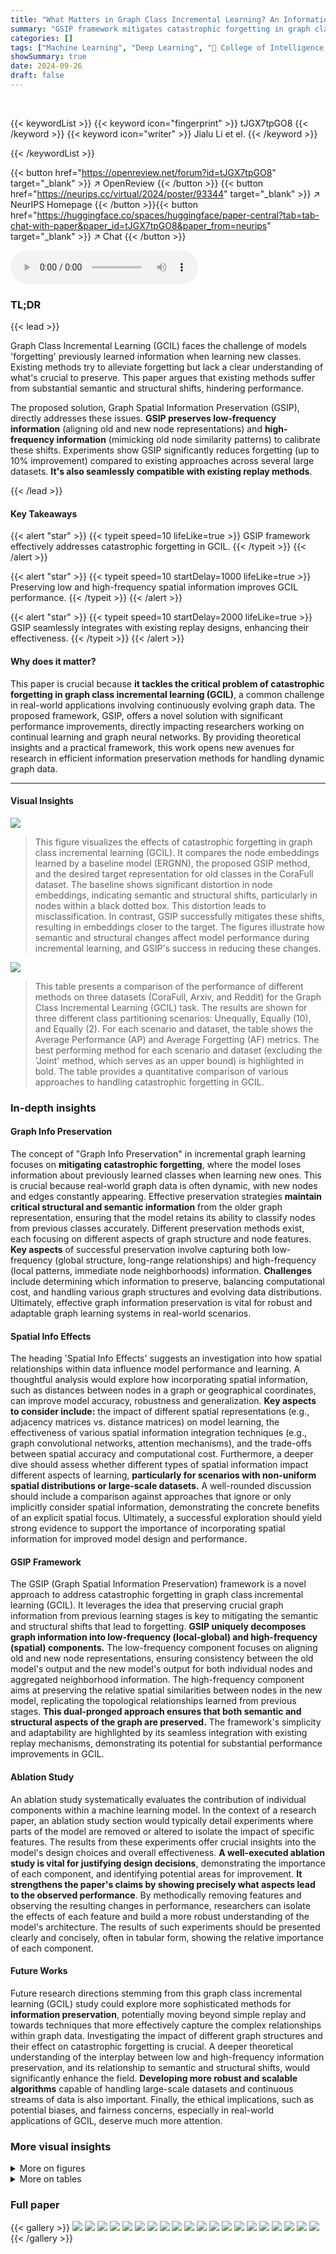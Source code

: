 ```yaml
---
title: "What Matters in Graph Class Incremental Learning? An Information Preservation Perspective"
summary: "GSIP framework mitigates catastrophic forgetting in graph class incremental learning by preserving crucial graph information, achieving a 10% improvement in forgetting metrics."
categories: []
tags: ["Machine Learning", "Deep Learning", "🏢 College of Intelligence and Computing, Tianjin University",]
showSummary: true
date: 2024-09-26
draft: false
---
```


<br>

{{< keywordList >}}
{{< keyword icon="fingerprint" >}} tJGX7tpGO8 {{< /keyword >}}
{{< keyword icon="writer" >}} Jialu Li et el. {{< /keyword >}}
 
{{< /keywordList >}}

{{< button href="https://openreview.net/forum?id=tJGX7tpGO8" target="_blank" >}}
↗ OpenReview
{{< /button >}}
{{< button href="https://neurips.cc/virtual/2024/poster/93344" target="_blank" >}}
↗ NeurIPS Homepage
{{< /button >}}{{< button href="https://huggingface.co/spaces/huggingface/paper-central?tab=tab-chat-with-paper&paper_id=tJGX7tpGO8&paper_from=neurips" target="_blank" >}}
↗ Chat
{{< /button >}}



<audio controls>
    <source src="https://ai-paper-reviewer.com/tJGX7tpGO8/podcast.wav" type="audio/wav">
    Your browser does not support the audio element.
</audio>


### TL;DR


{{< lead >}}

Graph Class Incremental Learning (GCIL) faces the challenge of models 'forgetting' previously learned information when learning new classes.  Existing methods try to alleviate forgetting but lack a clear understanding of what's crucial to preserve.  This paper argues that existing methods suffer from substantial semantic and structural shifts, hindering performance.

The proposed solution, Graph Spatial Information Preservation (GSIP), directly addresses these issues. **GSIP preserves low-frequency information** (aligning old and new node representations) and **high-frequency information** (mimicking old node similarity patterns) to calibrate these shifts. Experiments show GSIP significantly reduces forgetting (up to 10% improvement) compared to existing approaches across several large datasets.  **It's also seamlessly compatible with existing replay methods**.

{{< /lead >}}


#### Key Takeaways

{{< alert "star" >}}
{{< typeit speed=10 lifeLike=true >}} GSIP framework effectively addresses catastrophic forgetting in GCIL. {{< /typeit >}}
{{< /alert >}}

{{< alert "star" >}}
{{< typeit speed=10 startDelay=1000 lifeLike=true >}} Preserving low and high-frequency spatial information improves GCIL performance. {{< /typeit >}}
{{< /alert >}}

{{< alert "star" >}}
{{< typeit speed=10 startDelay=2000 lifeLike=true >}} GSIP seamlessly integrates with existing replay designs, enhancing their effectiveness. {{< /typeit >}}
{{< /alert >}}

#### Why does it matter?
This paper is crucial because **it tackles the critical problem of catastrophic forgetting in graph class incremental learning (GCIL)**, a common challenge in real-world applications involving continuously evolving graph data.  The proposed framework, GSIP, offers a novel solution with significant performance improvements, directly impacting researchers working on continual learning and graph neural networks.  By providing theoretical insights and a practical framework, this work opens new avenues for research in efficient information preservation methods for handling dynamic graph data.

------
#### Visual Insights



![](https://ai-paper-reviewer.com/tJGX7tpGO8/figures_1_1.jpg)

> This figure visualizes the effects of catastrophic forgetting in graph class incremental learning (GCIL).  It compares the node embeddings learned by a baseline model (ERGNN), the proposed GSIP method, and the desired target representation for old classes in the CoraFull dataset.  The baseline shows significant distortion in node embeddings, indicating semantic and structural shifts, particularly in nodes within a black dotted box. This distortion leads to misclassification. In contrast, GSIP successfully mitigates these shifts, resulting in embeddings closer to the target.  The figures illustrate how semantic and structural changes affect model performance during incremental learning, and GSIP's success in reducing these changes.





![](https://ai-paper-reviewer.com/tJGX7tpGO8/tables_7_1.jpg)

> This table presents a comparison of the performance of different methods on three datasets (CoraFull, Arxiv, and Reddit) for the Graph Class Incremental Learning (GCIL) task.  The results are shown for three different class partitioning scenarios: Unequally, Equally (10), and Equally (2).  For each scenario and dataset, the table shows the Average Performance (AP) and Average Forgetting (AF) metrics.  The best performing method for each scenario and dataset (excluding the 'Joint' method, which serves as an upper bound) is highlighted in bold.  The table provides a quantitative comparison of various approaches to handling catastrophic forgetting in GCIL.





### In-depth insights


#### Graph Info Preservation
The concept of "Graph Info Preservation" in incremental graph learning focuses on **mitigating catastrophic forgetting**, where the model loses information about previously learned classes when learning new ones.  This is crucial because real-world graph data is often dynamic, with new nodes and edges constantly appearing.  Effective preservation strategies **maintain critical structural and semantic information** from the older graph representation, ensuring that the model retains its ability to classify nodes from previous classes accurately.  Different preservation methods exist, each focusing on different aspects of graph structure and node features.  **Key aspects** of successful preservation involve capturing both low-frequency (global structure, long-range relationships) and high-frequency (local patterns, immediate node neighborhoods) information.  **Challenges** include determining which information to preserve, balancing computational cost, and handling various graph structures and evolving data distributions.  Ultimately, effective graph information preservation is vital for robust and adaptable graph learning systems in real-world scenarios.

#### Spatial Info Effects
The heading 'Spatial Info Effects' suggests an investigation into how spatial relationships within data influence model performance and learning.  A thoughtful analysis would explore how incorporating spatial information, such as distances between nodes in a graph or geographical coordinates, can improve model accuracy, robustness and generalization. **Key aspects to consider include:** the impact of different spatial representations (e.g., adjacency matrices vs. distance matrices) on model learning, the effectiveness of various spatial information integration techniques (e.g., graph convolutional networks, attention mechanisms),  and the trade-offs between spatial accuracy and computational cost.  Furthermore, a deeper dive should assess whether different types of spatial information impact different aspects of learning, **particularly for scenarios with non-uniform spatial distributions or large-scale datasets.**  A well-rounded discussion should include a comparison against approaches that ignore or only implicitly consider spatial information, demonstrating the concrete benefits of an explicit spatial focus.  Ultimately, a successful exploration should yield strong evidence to support the importance of incorporating spatial information for improved model design and performance.

#### GSIP Framework
The GSIP (Graph Spatial Information Preservation) framework is a novel approach to address catastrophic forgetting in graph class incremental learning (GCIL).  It leverages the idea that preserving crucial graph information from previous learning stages is key to mitigating the semantic and structural shifts that lead to forgetting.  **GSIP uniquely decomposes graph information into low-frequency (local-global) and high-frequency (spatial) components.**  The low-frequency component focuses on aligning old and new node representations, ensuring consistency between the old model's output and the new model's output for both individual nodes and aggregated neighborhood information. The high-frequency component aims at preserving the relative spatial similarities between nodes in the new model, replicating the topological relationships learned from previous stages.  **This dual-pronged approach ensures that both semantic and structural aspects of the graph are preserved.** The framework's simplicity and adaptability are highlighted by its seamless integration with existing replay mechanisms, demonstrating its potential for substantial performance improvements in GCIL.

#### Ablation Study
An ablation study systematically evaluates the contribution of individual components within a machine learning model.  In the context of a research paper, an ablation study section would typically detail experiments where parts of the model are removed or altered to isolate the impact of specific features. The results from these experiments offer crucial insights into the model's design choices and overall effectiveness. **A well-executed ablation study is vital for justifying design decisions**, demonstrating the importance of each component, and identifying potential areas for improvement.  **It strengthens the paper's claims by showing precisely what aspects lead to the observed performance**. By methodically removing features and observing the resulting changes in performance, researchers can isolate the effects of each feature and build a more robust understanding of the model's architecture.  The results of such experiments should be presented clearly and concisely, often in tabular form, showing the relative importance of each component.

#### Future Works
Future research directions stemming from this graph class incremental learning (GCIL) study could explore more sophisticated methods for **information preservation**, potentially moving beyond simple replay and towards techniques that more effectively capture the complex relationships within graph data.  Investigating the impact of different graph structures and their effect on catastrophic forgetting is crucial.  A deeper theoretical understanding of the interplay between low and high-frequency information preservation, and its relationship to semantic and structural shifts, would significantly enhance the field. **Developing more robust and scalable algorithms** capable of handling large-scale datasets and continuous streams of data is also important. Finally, the ethical implications, such as potential biases, and fairness concerns, especially in real-world applications of GCIL, deserve much more attention.


### More visual insights

<details>
<summary>More on figures
</summary>


![](https://ai-paper-reviewer.com/tJGX7tpGO8/figures_3_1.jpg)

> The figure visualizes the effects of catastrophic forgetting in graph class incremental learning (GCIL).  It shows the node embeddings for three scenarios on the CoraFull dataset: (a) Baseline (ERGNN), (b) the proposed GSIP method, and (c) the target (desired) structure. Comparing (a) and (c) highlights the distortions caused by forgetting in the baseline approach, particularly evident in the black dotted box.  The proposed method (b) demonstrates successful mitigation of these semantic and structural shifts.


![](https://ai-paper-reviewer.com/tJGX7tpGO8/figures_4_1.jpg)

> This figure shows the semantic shift (left) and structural shift (right) between the old and new models' representations for the CoraFull dataset.  The Semantic Shift Score (SSSx) measures the divergence in node-level semantics, while the Structural Shift Score (SSSA) quantifies changes in the graph-level structure. Both scores are plotted against the number of training epochs.  The graphs demonstrate that both semantic and structural shifts increase gradually as the model learns new classes, highlighting the challenge of catastrophic forgetting in graph class incremental learning (GCIL).


![](https://ai-paper-reviewer.com/tJGX7tpGO8/figures_5_1.jpg)

> This figure illustrates the GSIP (Graph Spatial Information Preservation) framework, which is composed of two main modules: low-frequency and high-frequency information preservation.  The low-frequency module aligns old node representations with new node and neighbor representations, followed by global matching of old and new outputs. The high-frequency module encourages new node representations to mimic the near-neighbor similarity of old representations. Both modules aim to preserve old graph information, thereby calibrating semantic and structural shifts during incremental learning.


![](https://ai-paper-reviewer.com/tJGX7tpGO8/figures_8_1.jpg)

> Figure 5 presents four subfigures that illustrate different aspects of the proposed Graph Spatial Information Preservation (GSIP) method. (a) and (b) show performance matrices for ERGNN and ERGNN-GSIP, respectively, visualizing the model's performance on various tasks. (c) shows the calibration of semantic and structural shifts over epochs, highlighting how GSIP mitigates these shifts. Finally, (d) analyzes the impact of the number of stored nodes (#M) on performance, demonstrating the efficiency of GSIP even with limited memory.


![](https://ai-paper-reviewer.com/tJGX7tpGO8/figures_9_1.jpg)

> This figure visualizes the performance of the proposed GSIP method and the baseline ERGNN method on the CoraFull dataset. Subfigure (a) and (b) shows the performance matrices of ERGNN and ERGNN-GSIP, respectively, which are heatmaps representing the model's performance on previous tasks after each new task increment. Subfigure (c) plots the semantic shift score (SSS) and structural shift score (SSSA) over training epochs, illustrating the shift calibration achieved by GSIP. Subfigure (d) shows the effect of the number of memory nodes (#M) on the performance of GSIP.


![](https://ai-paper-reviewer.com/tJGX7tpGO8/figures_9_2.jpg)

> This figure visualizes the node embeddings learned by ERGNN and ERGNN-GSIP in Task 1 and Task 7 of the CoraFull dataset using t-SNE.  The visualizations demonstrate that ERGNN-GSIP, by incorporating graph spatial information preservation, learns node embeddings that allow for better separation and classification of nodes, especially in later tasks (Task 7), indicating improved performance in handling catastrophic forgetting.


![](https://ai-paper-reviewer.com/tJGX7tpGO8/figures_19_1.jpg)

> This figure shows four sub-figures. (a) and (b) are performance matrices of ERGNN and ERGNN-GSIP respectively on the CoraFull dataset.  (c) demonstrates the semantic and structural shift calibration of the old and new models during the incremental process. Finally, (d) illustrates how the number of storage nodes (#M) impacts the performance of the proposed method.


![](https://ai-paper-reviewer.com/tJGX7tpGO8/figures_19_2.jpg)

> This figure visualizes the characteristics of catastrophic forgetting on graphs, specifically focusing on node semantic and graph structure shifts in GCIL. It displays node embeddings for new models using the baseline (ERGNN) and the proposed method on old classes of the CoraFull dataset.  The visualization highlights distortions in features for the baseline compared to the target, showing how the two categories are well-separated in the target's feature distribution, but not in the baseline model. This ultimately illustrates the impact of semantic and structural shifts on classification accuracy and model performance.


![](https://ai-paper-reviewer.com/tJGX7tpGO8/figures_19_3.jpg)

> This figure shows four subfigures. (a) and (b) show performance matrices of ERGNN and ERGNN-GSIP respectively on CoraFull dataset.  These matrices visualize the model's performance on old and new classes across multiple incremental learning tasks. (c) plots the semantic and structural shifts during the incremental learning process. The decrease in shift scores over time indicates that GSIP effectively maintains old information. (d) illustrates the impact of the number of stored nodes (#M) on the model's performance, demonstrating that even with fewer nodes GSIP still maintains good performance.


![](https://ai-paper-reviewer.com/tJGX7tpGO8/figures_20_1.jpg)

> This figure visualizes the performance of the proposed GSIP method and baseline models (ERGNN, SSM, CaT) across different tasks on the CoraFull dataset.  Subfigures (a) and (b) show performance matrices, illustrating how well the models maintain performance on old classes as new classes are added. Subfigure (c) shows how semantic and structural shifts (metrics developed in the paper to quantify catastrophic forgetting) change over time, demonstrating that GSIP calibrates these shifts. Subfigure (d) analyzes the impact of the hyperparameter #M (the number of nodes stored in memory) on performance, showing that GSIP is robust to changes in this parameter.


![](https://ai-paper-reviewer.com/tJGX7tpGO8/figures_20_2.jpg)

> This figure shows four subfigures. (a) and (b) are performance matrices for ERGNN and ERGNN-GSIP, respectively, on the CoraFull dataset. These matrices visualize the model's performance on each class across multiple incremental learning tasks. (c) plots the semantic and structural shift scores over epochs, illustrating how the proposed method (GSIP) effectively mitigates these shifts. Finally, (d) illustrates how the model performance changes when varying the number of storage nodes (#M).


![](https://ai-paper-reviewer.com/tJGX7tpGO8/figures_20_3.jpg)

> This figure presents four subplots illustrating different aspects of the proposed Graph Spatial Information Preservation (GSIP) method's performance. (a) and (b) show performance matrices for ERGNN (without GSIP) and ERGNN-GSIP respectively, visualizing the model's ability to retain information about old classes across multiple incremental learning tasks. (c) plots semantic and structural shift scores over epochs, showcasing how GSIP mitigates the catastrophic forgetting problem by calibrating these shifts. Finally, (d) demonstrates the impact of memory size (#M) on performance.


![](https://ai-paper-reviewer.com/tJGX7tpGO8/figures_21_1.jpg)

> This figure shows four sub-figures that illustrate different aspects of the proposed GSIP method. (a) and (b) are performance matrices, which visualize the model's performance across various tasks and how well it remembers old classes before and after applying GSIP respectively. (c) depicts the semantic and structural shifts during the incremental learning process, showing how GSIP helps calibrate these shifts. Finally, (d) analyzes the effect of the hyperparameter #M (number of nodes in memory) on model performance.


![](https://ai-paper-reviewer.com/tJGX7tpGO8/figures_21_2.jpg)

> This figure consists of four subfigures. (a) and (b) show performance matrices for ERGNN and ERGNN-GSIP, respectively, illustrating the effectiveness of GSIP in preserving information from old models. (c) demonstrates the calibration of semantic and structural shifts by GSIP during incremental learning, showing that GSIP effectively reduces these shifts. (d) shows the impact of the number of stored nodes (#M) on model performance. Overall, this figure demonstrates the ability of GSIP to improve model performance and mitigate catastrophic forgetting in graph class incremental learning.


![](https://ai-paper-reviewer.com/tJGX7tpGO8/figures_21_3.jpg)

> This figure presents four subplots visualizing different aspects of the proposed Graph Spatial Information Preservation (GSIP) method. Subplots (a) and (b) show performance matrices for ERGNN and ERGNN-GSIP respectively, which are visualizations of how well the models perform on different tasks across increments. Subplot (c) shows the semantic and structural shifts during increments, illustrating how GSIP calibrates these shifts. Subplot (d) illustrates the impact of the number of storage nodes (#M) on model performance, showing that GSIP performs consistently well even with fewer memory resources.


![](https://ai-paper-reviewer.com/tJGX7tpGO8/figures_22_1.jpg)

> This figure visualizes the semantic and structural shifts observed in graph class incremental learning (GCIL).  It compares node embeddings for old classes in a baseline method (ERGNN) versus the proposed GSIP method.  The baseline shows significant distortion in node embeddings and class separation compared to the target structure (indicating catastrophic forgetting).  The GSIP method shows much better preservation of the original structure and class separation.  This illustrates the concept of node semantic and graph structure shifts as a key problem in GCIL that GSIP attempts to address.


</details>




<details>
<summary>More on tables
</summary>


![](https://ai-paper-reviewer.com/tJGX7tpGO8/tables_7_2.jpg)
> This table presents the performance comparison of different methods for graph class incremental learning (GCIL) on the Cora and Citeseer datasets.  The results are averaged over three trials.  The 'AP↑' column shows the average performance improvement, and the 'AF↑' column represents the average forgetting reduction.  The best-performing methods (excluding the 'Joint' method, which serves as an upper bound) are highlighted in bold. Standard deviations are shown in gray to indicate variability in performance across different trials.

![](https://ai-paper-reviewer.com/tJGX7tpGO8/tables_8_1.jpg)
> This table presents a comparison of the performance of various methods on three datasets (CoraFull, Arxiv, and Reddit) for the task of graph class incremental learning (GCIL).  The performance is measured using two metrics: Average Performance (AP) and Average Forgetting (AF).  The table shows results for different class partitioning strategies (unequal, equal with 10 classes per task, equal with 2 classes per task). The best performing model for each setting is highlighted in bold, excluding the 'Joint' method (which serves as an upper bound but isn't a practical incremental learning method).  The results demonstrate how GSIP improves the performance of existing methods.

![](https://ai-paper-reviewer.com/tJGX7tpGO8/tables_16_1.jpg)
> This table presents the ablation study results on the CoraFull dataset, comparing the performance of the GSIP model with different combinations of low-frequency local, low-frequency global, and high-frequency information preservation modules.  It shows the Average Performance (AP) and Average Forgetting (AF) for different configurations of the GSIP model across three different experimental settings (Unequally, Equally(10), Equally(2)). The results highlight the contribution of each module to the overall performance of the model and illustrate how the inclusion of various frequency components enhances the model's ability to preserve information and reduce catastrophic forgetting.

![](https://ai-paper-reviewer.com/tJGX7tpGO8/tables_16_2.jpg)
> This table presents the characteristics of five datasets used in the paper's experiments: CoraFull, Arxiv, Reddit, Cora, and Citeseer.  For each dataset, it shows the number of nodes and edges, the total number of classes, the number of tasks (incremental learning steps), the number of base classes (classes present from the start), and the number of novel classes (new classes introduced in each incremental learning step).  Different class partitioning schemes are used: unequal, equally (10 classes per task), and equally (2 classes per task) to simulate different learning scenarios. This detailed information provides context for understanding the experimental results and the challenges involved in the graph class incremental learning (GCIL) task.

![](https://ai-paper-reviewer.com/tJGX7tpGO8/tables_17_1.jpg)
> This table presents a comparison of the performance of different methods on three datasets (CoraFull, Arxiv, and Reddit) for the task of graph class incremental learning (GCIL).  The performance is measured by two metrics: Average Performance (AP) and Average Forgetting (AF).  The table shows the results for three different experimental settings:  unequal class partitioning, equal class partitioning with 10 classes per task, and equal class partitioning with 2 classes per task. The best-performing methods (excluding the Joint method, which serves as an upper bound) are highlighted in bold for each setting.

![](https://ai-paper-reviewer.com/tJGX7tpGO8/tables_18_1.jpg)
> This table presents a comparison of different methods for graph class incremental learning (GCIL) on three benchmark datasets: CoraFull, Arxiv, and Reddit.  The results show the average performance (AP) and average forgetting (AF) for each method across three experimental trials.  The best performing method for each dataset and setting (excluding the 'Joint' method, which serves as an upper bound) is highlighted in bold.  The table allows for a comparison of performance across various GCIL approaches and datasets under different class partitioning schemes (unequal, equally 10 classes, equally 2 classes).

![](https://ai-paper-reviewer.com/tJGX7tpGO8/tables_18_2.jpg)
> This table presents a comparison of the performance of different methods for graph class incremental learning (GCIL) on three datasets: CoraFull, Arxiv, and Reddit.  The performance is measured using two metrics: Average Performance (AP) and Average Forgetting (AF).  The table shows the AP and AF for each method under different experimental conditions (unequal class partitioning, equal partitioning with 10 classes per task, and equal partitioning with 2 classes per task). The best-performing method (excluding the 'Joint' method, which serves as an upper bound by using all data) is highlighted in bold for each condition.

![](https://ai-paper-reviewer.com/tJGX7tpGO8/tables_19_1.jpg)
> This table presents a performance comparison of various methods on three datasets (CoraFull, Arxiv, and Reddit) using the Graph Class Incremental Learning (GCIL) setting.  Results include Average Performance (AP) and Average Forgetting (AF), with the best performing methods (excluding the 'Joint' method, which serves as an upper bound) highlighted in bold. Standard deviations are also shown in gray, providing insight into the variability of the results.

![](https://ai-paper-reviewer.com/tJGX7tpGO8/tables_19_2.jpg)
> This table presents a comparison of the performance of different methods for Graph Class Incremental Learning (GCIL) on three datasets: CoraFull, Arxiv, and Reddit.  The performance is evaluated using two metrics: Average Performance (AP) and Average Forgetting (AF).  The table shows the results for three different class partitioning strategies: Unequal, Equally (10), and Equally (2). The best performing models (excluding the 'Joint' model, which serves as an upper bound) are highlighted in bold.  The results are averages across three trials, and the standard deviations are shown in grey in the original paper.

![](https://ai-paper-reviewer.com/tJGX7tpGO8/tables_19_3.jpg)
> This table presents the ablation study results for the ERGNN model.  It shows the average performance (AP) and average forgetting (AF) metrics, along with their standard deviations, for different configurations of the GSIP framework. The configurations vary by including or excluding low-frequency local (LL), low-frequency global (LG), and high-frequency (H) information preservation modules. The results are broken down by dataset (CoraFull, Arxiv, Reddit) and class partitioning scheme (unequal, equally (10), equally (2)).  The baseline (B) performance is compared against the improvements achieved by adding each module sequentially.

![](https://ai-paper-reviewer.com/tJGX7tpGO8/tables_22_1.jpg)
> This table shows the running time in seconds for each epoch under three different dataset partitioning scenarios (Unequally, Equally (10), Equally (2)) for several methods: ERGNN, ERGNN with GSIP, SSM, SSM with GSIP, CaT, and CaT with GSIP.  The results highlight the computational cost of each method across various data partitioning strategies on the CoraFull dataset.

</details>




### Full paper

{{< gallery >}}
<img src="https://ai-paper-reviewer.com/tJGX7tpGO8/1.png" class="grid-w50 md:grid-w33 xl:grid-w25" />
<img src="https://ai-paper-reviewer.com/tJGX7tpGO8/2.png" class="grid-w50 md:grid-w33 xl:grid-w25" />
<img src="https://ai-paper-reviewer.com/tJGX7tpGO8/3.png" class="grid-w50 md:grid-w33 xl:grid-w25" />
<img src="https://ai-paper-reviewer.com/tJGX7tpGO8/4.png" class="grid-w50 md:grid-w33 xl:grid-w25" />
<img src="https://ai-paper-reviewer.com/tJGX7tpGO8/5.png" class="grid-w50 md:grid-w33 xl:grid-w25" />
<img src="https://ai-paper-reviewer.com/tJGX7tpGO8/6.png" class="grid-w50 md:grid-w33 xl:grid-w25" />
<img src="https://ai-paper-reviewer.com/tJGX7tpGO8/7.png" class="grid-w50 md:grid-w33 xl:grid-w25" />
<img src="https://ai-paper-reviewer.com/tJGX7tpGO8/8.png" class="grid-w50 md:grid-w33 xl:grid-w25" />
<img src="https://ai-paper-reviewer.com/tJGX7tpGO8/9.png" class="grid-w50 md:grid-w33 xl:grid-w25" />
<img src="https://ai-paper-reviewer.com/tJGX7tpGO8/10.png" class="grid-w50 md:grid-w33 xl:grid-w25" />
<img src="https://ai-paper-reviewer.com/tJGX7tpGO8/11.png" class="grid-w50 md:grid-w33 xl:grid-w25" />
<img src="https://ai-paper-reviewer.com/tJGX7tpGO8/12.png" class="grid-w50 md:grid-w33 xl:grid-w25" />
<img src="https://ai-paper-reviewer.com/tJGX7tpGO8/13.png" class="grid-w50 md:grid-w33 xl:grid-w25" />
<img src="https://ai-paper-reviewer.com/tJGX7tpGO8/14.png" class="grid-w50 md:grid-w33 xl:grid-w25" />
<img src="https://ai-paper-reviewer.com/tJGX7tpGO8/15.png" class="grid-w50 md:grid-w33 xl:grid-w25" />
<img src="https://ai-paper-reviewer.com/tJGX7tpGO8/16.png" class="grid-w50 md:grid-w33 xl:grid-w25" />
<img src="https://ai-paper-reviewer.com/tJGX7tpGO8/17.png" class="grid-w50 md:grid-w33 xl:grid-w25" />
<img src="https://ai-paper-reviewer.com/tJGX7tpGO8/18.png" class="grid-w50 md:grid-w33 xl:grid-w25" />
<img src="https://ai-paper-reviewer.com/tJGX7tpGO8/19.png" class="grid-w50 md:grid-w33 xl:grid-w25" />
<img src="https://ai-paper-reviewer.com/tJGX7tpGO8/20.png" class="grid-w50 md:grid-w33 xl:grid-w25" />
{{< /gallery >}}